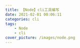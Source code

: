 ```yaml
---
title: 【Node】cli工具编写
date: 2021-02-01 00:06:11
categories: cli
tags:
	- Node
	- cli
cover_picture: /images/node.png
---
```

